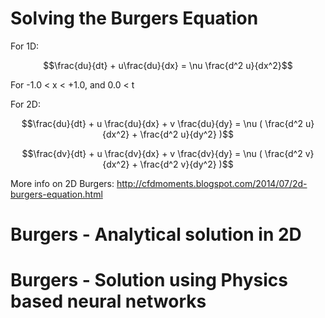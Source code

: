 # Solving the Burgers Equation
For 1D: 
```math
\frac{du}{dt} + u\frac{du}{dx} = \nu \frac{d^2 u}{dx^2}
```
For -1.0 < x < +1.0, and 0.0 < t

For 2D:
```math
\frac{du}{dt} + u \frac{du}{dx} + v \frac{du}{dy}  = \nu ( \frac{d^2 u}{dx^2} + \frac{d^2 u}{dy^2} )
```

```math
\frac{dv}{dt} + u \frac{dv}{dx} + v \frac{dv}{dy}  = \nu ( \frac{d^2 v}{dx^2} + \frac{d^2 v}{dy^2} )
```

More info on 2D Burgers: http://cfdmoments.blogspot.com/2014/07/2d-burgers-equation.html 

# Burgers - Analytical solution in 2D 

# Burgers - Solution using Physics based neural networks

